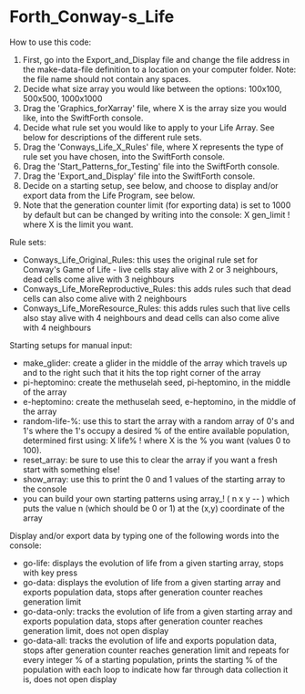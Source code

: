 # Forth_Conway-s_Life

How to use this code:
1. First, go into the Export_and_Display file and change the file address in the make-data-file definition to a location on your computer folder. Note: the file name should not contain any spaces.
2. Decide what size array you would like between the options: 100x100, 500x500, 1000x1000
3. Drag the 'Graphics_forXarray' file, where X is the array size you would like, into the SwiftForth console.
4. Decide what rule set you would like to apply to your Life Array. See below for descriptions of the different rule sets.
5. Drag the 'Conways_Life_X_Rules' file, where X represents the type of rule set you have chosen, into the SwiftForth console.
6. Drag the 'Start_Patterns_for_Testing' file into the SwiftForth console.
7. Drag the 'Export_and_Display' file into the SwiftForth console.
8. Decide on a starting setup, see below, and choose to display and/or export data from the Life Program, see below.
9. Note that the generation counter limit (for exporting data) is set to 1000 by default but can be changed by writing into the console:
      X gen_limit ! 
      where X is the limit you want. 

Rule sets:
- Conways_Life_Original_Rules: this uses the original rule set for Conway's Game of Life - live cells stay alive with 2 or 3 neighbours, dead cells come alive with 3 neighbours
- Conways_Life_MoreReproductive_Rules: this adds rules such that dead cells can also come alive with 2 neighbours
- Conways_Life_MoreResource_Rules: this adds rules such that live cells also stay alive with 4 neighbours and dead cells can also come alive with 4 neighbours 

Starting setups for manual input:
- make_glider: create a glider in the middle of the array which travels up and to the right such that it hits the top right corner of the array
- pi-heptomino: create the methuselah seed, pi-heptomino, in the middle of the array
- e-heptomino: create the methuselah seed, e-heptomino, in the middle of the array
- random-life-%: use this to start the array with a random array of 0's and 1's where the 1's occupy a desired % of the entire available population, determined first using:
       X life% !
       where X is the % you want (values 0 to 100). 
- reset_array: be sure to use this to clear the array if you want a fresh start with something else!
- show_array: use this to print the 0 and 1 values of the starting array to the console 
- you can build your own starting patterns using array_! ( n x y -- ) which puts the value n (which should be 0 or 1) at the (x,y) coordinate of the array

Display and/or export data by typing one of the following words into the console:
- go-life: displays the evolution of life from a given starting array, stops with key press
- go-data: displays the evolution of life from a given starting array and exports population data, stops after generation counter reaches generation limit
- go-data-only: tracks the evolution of life from a given starting array and exports population data, stops after generation counter reaches generation limit, does not open display
- go-data-all: tracks the evolution of life and exports population data, stops after generation counter reaches generation limit and repeats for every integer % of a starting population, prints the starting % of the population with each loop to indicate how far through data collection it is, does not open display
